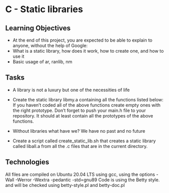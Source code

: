# C - Static libraries
## Learning Objectives
- At the end of this project, you are expected to be able to explain to anyone, without the help of Google:
- What is a static library, how does it work, how to create one, and how to use it
- Basic usage of ar, ranlib, nm
## Tasks
- A library is not a luxury but one of the necessities of life
- Create the static library libmy.a containing all the functions listed below:
If you haven’t coded all of the above functions create empty ones with the right prototype. Don’t forget to push your main.h file to your repository. It should at least contain all the prototypes of the above functions.

- Without libraries what have we? We have no past and no future
- Create a script called create_static_lib.sh that creates a static library called liball.a from all the .c files that are in the current directory.
## Technologies
All files are compiled on Ubuntu 20.04 LTS using gcc, using the options -Wall -Werror -Wextra -pedantic -std=gnu89 Code is using the Betty style. and will be checked using betty-style.pl and betty-doc.pl
